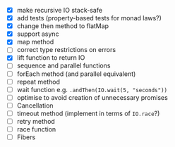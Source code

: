 - [x] make recursive IO stack-safe
- [x] add tests (property-based tests for monad laws?)
- [x] change then method to flatMap
- [x] support async
- [X] map method
- [ ] correct type restrictions on errors
- [x] lift function to return IO
- [ ] sequence and parallel functions
- [ ] forEach method (and parallel equivalent)
- [ ] repeat method
- [ ] wait function e.g. `.andThen(IO.wait(5, "seconds"))`
- [ ] optimise to avoid creation of unnecessary promises
- [ ] Cancellation
- [ ] timeout method (implement in terms of `IO.race`?)
- [ ] retry method
- [ ] race function
- [ ] Fibers

